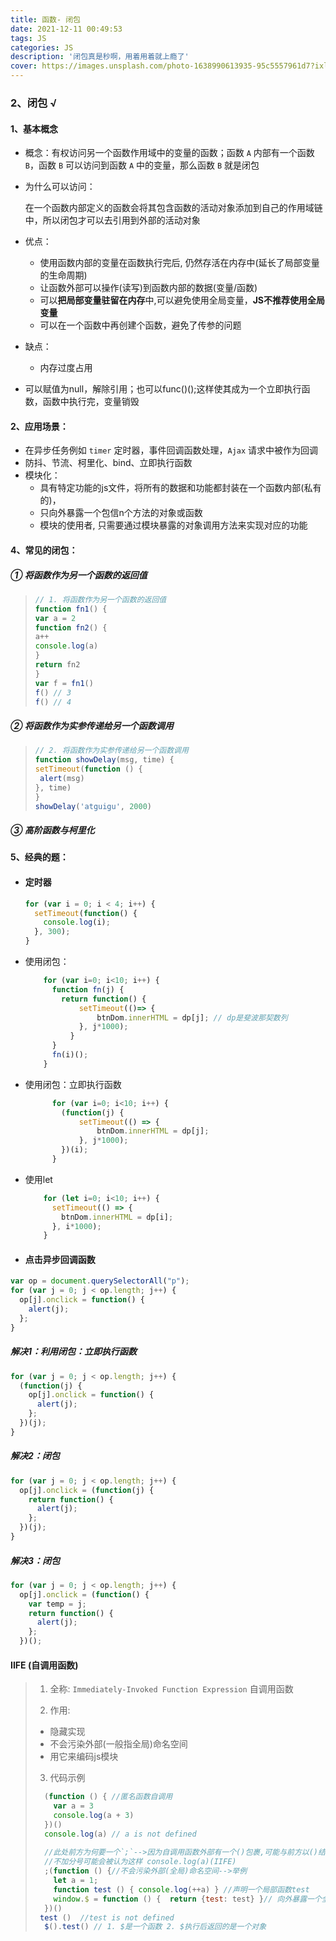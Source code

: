 ```yaml
---
title: 函数- 闭包
date: 2021-12-11 00:49:53
tags: JS
categories: JS
description: '闭包真是秒啊，用着用着就上瘾了'
cover: https://images.unsplash.com/photo-1638990613935-95c5557961d7?ixlib=rb-1.2.1&ixid=MnwxMjA3fDB8MHxwaG90by1wYWdlfHx8fGVufDB8fHx8&auto=format&fit=crop&w=1169&q=80
---
```


### 2、闭包  √ ###

#### 1、基本概念 ####

* 概念：有权访问另一个函数作用域中的变量的函数；函数 `A` 内部有一个函数 `B`，函数 `B` 可以访问到函数 `A` 中的变量，那么函数 `B` 就是闭包

* 为什么可以访问：

  在一个函数内部定义的函数会将其包含函数的活动对象添加到自己的作用域链中，所以闭包才可以去引用到外部的活动对象

* 优点：

  * 使用函数内部的变量在函数执行完后, 仍然存活在内存中(延长了局部变量的生命周期)
  * 让函数外部可以操作(读写)到函数内部的数据(变量/函数)
  * 可以**把局部变量驻留在内存**中,可以避免使用全局变量，**JS不推荐使用全局变量**
  * 可以在一个函数中再创建个函数，避免了传参的问题

* 缺点：

  * 内存过度占用

* 可以赋值为null，解除引用；也可以func()();这样使其成为一个立即执行函数，函数中执行完，变量销毁

#### 2、应用场景： ####

* 在异步任务例如 `timer` 定时器，事件回调函数处理，`Ajax` 请求中被作为回调
* 防抖、节流、柯里化、bind、立即执行函数
* 模块化：
  * 具有特定功能的js文件，将所有的数据和功能都封装在一个函数内部(私有的)，
  * 只向外暴露一个包信n个方法的对象或函数
  * 模块的使用者, 只需要通过模块暴露的对象调用方法来实现对应的功能

#### 4、常见的闭包： ####

##### ① 将函数作为另一个函数的返回值

>```js
>// 1. 将函数作为另一个函数的返回值
>function fn1() {
>var a = 2
>function fn2() {
>a++
>console.log(a)
>}
>return fn2
>}
>var f = fn1()
>f() // 3
>f() // 4
>```

##### ② 将函数作为实参传递给另一个函数调用

>```js
>// 2. 将函数作为实参传递给另一个函数调用
>function showDelay(msg, time) {
>setTimeout(function () {
>  alert(msg)
>}, time)
>}
>showDelay('atguigu', 2000)
>```

##### ③ 高阶函数与柯里化

#### 5、经典的题： ####

* #### 定时器 ####

  ```js
  for (var i = 0; i < 4; i++) {
    setTimeout(function() {
      console.log(i);
    }, 300);
  }
  ```

* 使用闭包：

  ```js
      for (var i=0; i<10; i++) {
        function fn(j) {
          return function() {
              setTimeout(()=> {
                  btnDom.innerHTML = dp[j]; // dp是斐波那契数列
              }, j*1000);
            }
        }
        fn(i)();
      }
  ```

* 使用闭包：立即执行函数

  ```js
        for (var i=0; i<10; i++) {
          (function(j) {
              setTimeout(() => {
                  btnDom.innerHTML = dp[j];
              }, j*1000);
          })(i);
        }
  ```

* 使用let

  ```js
      for (let i=0; i<10; i++) {
        setTimeout(() => {
          btnDom.innerHTML = dp[i];
        }, i*1000);
      }
  ```

* #### 点击异步回调函数 ####

```js
var op = document.querySelectorAll("p");
for (var j = 0; j < op.length; j++) {
  op[j].onclick = function() {
    alert(j);
  };
}
```

##### 解决1：利用闭包：立即执行函数 #####

```js
for (var j = 0; j < op.length; j++) {
  (function(j) {
    op[j].onclick = function() {
      alert(j);
    };
  })(j);
}
```

##### 解决2：闭包 #####

```js
for (var j = 0; j < op.length; j++) {
  op[j].onclick = (function(j) {
    return function() {
      alert(j);
    };
  })(j);
}
```

##### 解决3：闭包 #####

```js
for (var j = 0; j < op.length; j++) {
  op[j].onclick = (function() {
    var temp = j;
    return function() {
      alert(j);
    };
  })();
```
#### IIFE (自调用函数)

>1. 全称: `Immediately-Invoked Function Expression` 自调用函数
>
>2. 作用:
>
>   * 隐藏实现
>   * 不会污染外部(一般指全局)命名空间
>   * 用它来编码js模块
>
>3. 代码示例
>
>   ```js
>     (function () { //匿名函数自调用
>       var a = 3
>       console.log(a + 3)
>     })()
>     console.log(a) // a is not defined
>     
>     //此处前方为何要一个`;`-->因为自调用函数外部有一个()包裹,可能与前方以()结尾的代码被一起认为是函数调用
>     //不加分号可能会被认为这样 console.log(a)(IIFE)
>     ;(function () {//不会污染外部(全局)命名空间-->举例
>       let a = 1;
>       function test () { console.log(++a) } //声明一个局部函数test
>       window.$ = function () {  return {test: test} }// 向外暴露一个全局函数
>     })()
>    test ()  //test is not defined
>     $().test() // 1. $是一个函数 2. $执行后返回的是一个对象
>   ```

###               ###